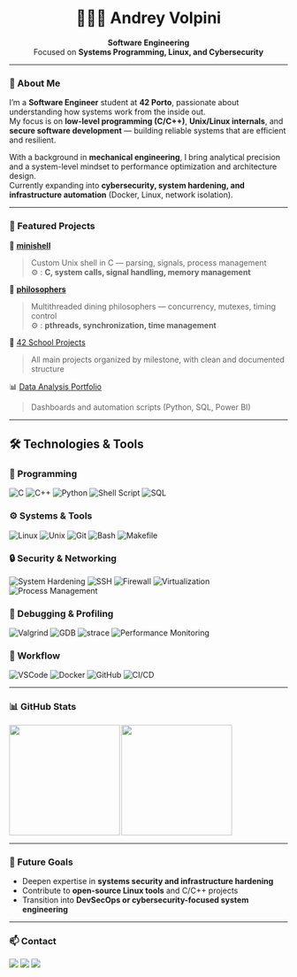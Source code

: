 <h1 align="center">👨🏻‍💻 Andrey Volpini</h1>

<p align="center">
  <strong>Software Engineering</strong><br>
  Focused on <strong>Systems Programming, Linux, and Cybersecurity</strong>
</p>

---

### 🧩 About Me

I’m a **Software Engineer** student at <strong>42 Porto</strong>, passionate about understanding how systems work from the inside out.  
My focus is on **low-level programming (C/C++)**, **Unix/Linux internals**, and **secure software development** — building reliable systems that are efficient and resilient.

With a background in **mechanical engineering**, I bring analytical precision and a system-level mindset to performance optimization and architecture design.  
Currently expanding into **cybersecurity, system hardening, and infrastructure automation** (Docker, Linux, network isolation).

---

### 📂 Featured Projects

🌟 [**minishell**](https://github.com/andreyvolpini/minishell)  
> Custom Unix shell in C — parsing, signals, process management  
> ⚙️ : **C, system calls, signal handling, memory management**

🌟 [**philosophers**](https://github.com/andreyvolpini/philosophers)  
> Multithreaded dining philosophers — concurrency, mutexes, timing control  
> ⚙️ : **pthreads, synchronization, time management**

📘 [42 School Projects](https://github.com/andreyvolpini/42-school-projects)  
> All main projects organized by milestone, with clean and documented structure

📊 [Data Analysis Portfolio](https://is.gd/J8Qk7U)  
> Dashboards and automation scripts (Python, SQL, Power BI)

---

## 🛠️ Technologies & Tools

### 🧠 Programming
![C](https://img.shields.io/badge/C-00599C?style=flat-square&logo=c)
![C++](https://img.shields.io/badge/C++-00599C?style=flat-square&logo=cplusplus)
![Python](https://img.shields.io/badge/Python-3776AB?style=flat-square&logo=python)
![Shell Script](https://img.shields.io/badge/Shell_Script-4EAA25?style=flat-square&logo=gnu-bash)
![SQL](https://img.shields.io/badge/SQL-336791?style=flat-square&logo=postgresql)

### ⚙️ Systems & Tools
![Linux](https://img.shields.io/badge/Linux-FCC624?style=flat-square&logo=linux)
![Unix](https://img.shields.io/badge/Unix-000000?style=flat-square&logo=unix)
![Git](https://img.shields.io/badge/Git-F05032?style=flat-square&logo=git)
![Bash](https://img.shields.io/badge/Bash-4EAA25?style=flat-square&logo=gnubash)
![Makefile](https://img.shields.io/badge/Makefile-5C2D91?style=flat-square&logo=gnu)

### 🔒 Security & Networking
![System Hardening](https://img.shields.io/badge/System%20Hardening-000000?style=flat-square&logo=linux)
![SSH](https://img.shields.io/badge/SSH-4EAA25?style=flat-square&logo=openssh)
![Firewall](https://img.shields.io/badge/Firewall-UFW-orange?style=flat-square&logo=linux)
![Virtualization](https://img.shields.io/badge/Virtualization-008080?style=flat-square&logo=proxmox)
![Process Management](https://img.shields.io/badge/Process%20Management-555555?style=flat-square&logo=linux)

### 🧰 Debugging & Profiling
![Valgrind](https://img.shields.io/badge/Valgrind-5C2D91?style=flat-square&logo=valgrind)
![GDB](https://img.shields.io/badge/GDB-A42E2B?style=flat-square&logo=gnu)
![strace](https://img.shields.io/badge/strace-000000?style=flat-square&logo=linux)
![Performance Monitoring](https://img.shields.io/badge/Performance_Monitoring-FF6F00?style=flat-square&logo=prometheus)

### 🧭 Workflow
![VSCode](https://img.shields.io/badge/VS%20Code-007ACC?style=flat-square&logo=visual-studio-code)
![Docker](https://img.shields.io/badge/Docker-2496ED?style=flat-square&logo=docker)
![GitHub](https://img.shields.io/badge/GitHub-181717?style=flat-square&logo=github)
![CI/CD](https://img.shields.io/badge/CI%2FCD-BD2C00?style=flat-square&logo=githubactions)

---

### 📊 GitHub Stats

<p>
  <img 
    align="left" 
    height="200" 
    src="https://github-readme-stats.vercel.app/api?username=andreyvolpini&show_icons=true&theme=tokyonight&include_all_commits=true"
  />
  <img 
    align="left" 
    height="200" 
    src="https://github-readme-stats.vercel.app/api/top-langs/?username=andreyvolpini&theme=tokyonight&layout=compact&custom_title=Languages"
  />
</p>

<br clear="left"/>

---

### 🧭 Future Goals
- Deepen expertise in **systems security and infrastructure hardening**  
- Contribute to **open-source Linux tools** and C/C++ projects  
- Transition into **DevSecOps or cybersecurity-focused system engineering**

---

### 📫 Contact

<p align="left">
  <a href="mailto:eng.andrey@hotmail.com"><img src="https://img.shields.io/badge/-Email-0078D4?style=for-the-badge&logo=gmail&logoColor=white"></a>
  <a href="https://github.com/andreyvolpini"><img src="https://img.shields.io/badge/-GitHub-181717?style=for-the-badge&logo=github&logoColor=white"></a>
  <a href="https://www.linkedin.com/in/andrey-volpini/"><img src="https://img.shields.io/badge/-LinkedIn-0077B5?style=for-the-badge&logo=linkedin&logoColor=white"></a>
</p>

